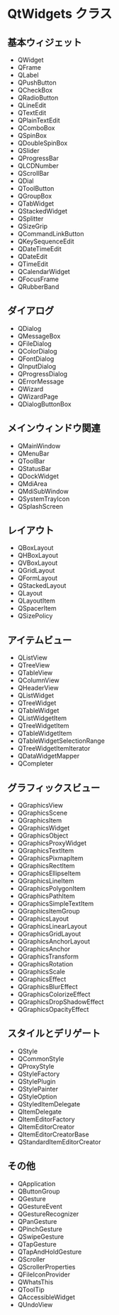 # QtWidgets クラス

## 基本ウィジェット
- QWidget
- QFrame
- QLabel
- QPushButton
- QCheckBox
- QRadioButton
- QLineEdit
- QTextEdit
- QPlainTextEdit
- QComboBox
- QSpinBox
- QDoubleSpinBox
- QSlider
- QProgressBar
- QLCDNumber
- QScrollBar
- QDial
- QToolButton
- QGroupBox
- QTabWidget
- QStackedWidget
- QSplitter
- QSizeGrip
- QCommandLinkButton
- QKeySequenceEdit
- QDateTimeEdit
- QDateEdit
- QTimeEdit
- QCalendarWidget
- QFocusFrame
- QRubberBand

## ダイアログ
- QDialog
- QMessageBox
- QFileDialog
- QColorDialog
- QFontDialog
- QInputDialog
- QProgressDialog
- QErrorMessage
- QWizard
- QWizardPage
- QDialogButtonBox

## メインウィンドウ関連
- QMainWindow
- QMenuBar
- QToolBar
- QStatusBar
- QDockWidget
- QMdiArea
- QMdiSubWindow
- QSystemTrayIcon
- QSplashScreen

## レイアウト
- QBoxLayout
- QHBoxLayout
- QVBoxLayout
- QGridLayout
- QFormLayout
- QStackedLayout
- QLayout
- QLayoutItem
- QSpacerItem
- QSizePolicy

## アイテムビュー
- QListView
- QTreeView
- QTableView
- QColumnView
- QHeaderView
- QListWidget
- QTreeWidget
- QTableWidget
- QListWidgetItem
- QTreeWidgetItem
- QTableWidgetItem
- QTableWidgetSelectionRange
- QTreeWidgetItemIterator
- QDataWidgetMapper
- QCompleter

## グラフィックスビュー
- QGraphicsView
- QGraphicsScene
- QGraphicsItem
- QGraphicsWidget
- QGraphicsObject
- QGraphicsProxyWidget
- QGraphicsTextItem
- QGraphicsPixmapItem
- QGraphicsRectItem
- QGraphicsEllipseItem
- QGraphicsLineItem
- QGraphicsPolygonItem
- QGraphicsPathItem
- QGraphicsSimpleTextItem
- QGraphicsItemGroup
- QGraphicsLayout
- QGraphicsLinearLayout
- QGraphicsGridLayout
- QGraphicsAnchorLayout
- QGraphicsAnchor
- QGraphicsTransform
- QGraphicsRotation
- QGraphicsScale
- QGraphicsEffect
- QGraphicsBlurEffect
- QGraphicsColorizeEffect
- QGraphicsDropShadowEffect
- QGraphicsOpacityEffect

## スタイルとデリゲート
- QStyle
- QCommonStyle
- QProxyStyle
- QStyleFactory
- QStylePlugin
- QStylePainter
- QStyleOption
- QStyledItemDelegate
- QItemDelegate
- QItemEditorFactory
- QItemEditorCreator
- QItemEditorCreatorBase
- QStandardItemEditorCreator

## その他
- QApplication
- QButtonGroup
- QGesture
- QGestureEvent
- QGestureRecognizer
- QPanGesture
- QPinchGesture
- QSwipeGesture
- QTapGesture
- QTapAndHoldGesture
- QScroller
- QScrollerProperties
- QFileIconProvider
- QWhatsThis
- QToolTip
- QAccessibleWidget
- QUndoView
